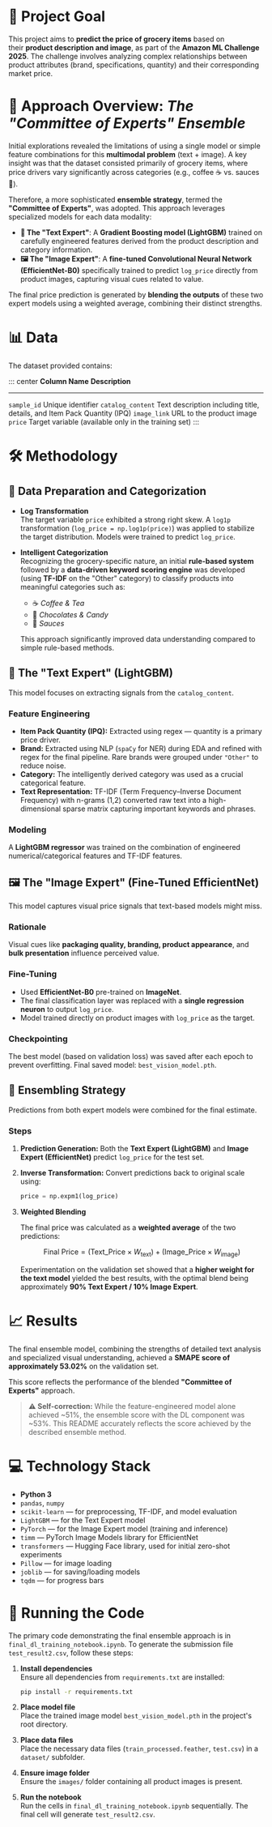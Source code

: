 # 🛒 Project Goal

This project aims to **predict the price of grocery items** based on  
their **product description and image**, as part of the **Amazon ML Challenge 2025**. The challenge involves analyzing complex relationships between product attributes (brand, specifications, quantity) and their corresponding market price.

# 🧠 Approach Overview: *The "Committee of Experts" Ensemble*

Initial explorations revealed the limitations of using a single model or simple feature combinations for this **multimodal problem** (text + image). A key insight was that the dataset consisted primarily of grocery items, where price drivers vary significantly across categories (e.g., coffee ☕ vs. sauces 🥫).

Therefore, a more sophisticated **ensemble strategy**, termed the **"Committee of Experts"**, was adopted. This approach leverages specialized models for each data modality:

- **📄 The "Text Expert"**: A **Gradient Boosting model (LightGBM)** trained on carefully engineered features derived from the product description and category information.
- **🖼️ The "Image Expert"**: A **fine-tuned Convolutional Neural Network (EfficientNet-B0)** specifically trained to predict `log_price` directly from product images, capturing visual cues related to value.

The final price prediction is generated by **blending the outputs** of these two expert models using a weighted average, combining their distinct strengths.

# 📊 Data

The dataset provided contains:

::: center
  **Column Name**     **Description**
  ------------------- -------------------------------------------------------------------------
  `sample_id`         Unique identifier
  `catalog_content`   Text description including title, details, and Item Pack Quantity (IPQ)
  `image_link`        URL to the product image
  `price`             Target variable (available only in the training set)
:::

# 🛠️ Methodology

## 🔹 Data Preparation and Categorization

- **Log Transformation**  
  The target variable `price` exhibited a strong right skew. A `log1p` transformation (`log_price = np.log1p(price)`) was applied to stabilize the target distribution. Models were trained to predict `log_price`.

- **Intelligent Categorization**  
  Recognizing the grocery-specific nature, an initial **rule-based system** followed by a **data-driven keyword scoring engine** was developed (using **TF-IDF** on the "Other" category) to classify products into meaningful categories such as:

  - ☕ *Coffee & Tea*
  - 🍫 *Chocolates & Candy*
  - 🥫 *Sauces*

  This approach significantly improved data understanding compared to simple rule-based methods.

## 📝 The "Text Expert" (LightGBM)

This model focuses on extracting signals from the `catalog_content`.

### Feature Engineering

- **Item Pack Quantity (IPQ):** Extracted using regex — quantity is a primary price driver.
- **Brand:** Extracted using NLP (`spaCy` for NER) during EDA and refined with regex for the final pipeline. Rare brands were grouped under `"Other"` to reduce noise.
- **Category:** The intelligently derived category was used as a crucial categorical feature.
- **Text Representation:** TF-IDF (Term Frequency–Inverse Document Frequency) with n-grams (1,2) converted raw text into a high-dimensional sparse matrix capturing important keywords and phrases.

### Modeling

A **LightGBM regressor** was trained on the combination of engineered numerical/categorical features and TF-IDF features.

## 🖼️ The "Image Expert" (Fine-Tuned EfficientNet)

This model captures visual price signals that text-based models might miss.

### Rationale

Visual cues like **packaging quality, branding, product appearance**, and **bulk presentation** influence perceived value.

### Fine-Tuning

- Used **EfficientNet-B0** pre-trained on **ImageNet**.
- The final classification layer was replaced with a **single regression neuron** to output `log_price`.
- Model trained directly on product images with `log_price` as the target.

### Checkpointing

The best model (based on validation loss) was saved after each epoch to prevent overfitting. Final saved model: `best_vision_model.pth`.

## 🤝 Ensembling Strategy

Predictions from both expert models were combined for the final estimate.

### Steps

1. **Prediction Generation:** Both the **Text Expert (LightGBM)** and **Image Expert (EfficientNet)** predict `log_price` for the test set.
2. **Inverse Transformation:** Convert predictions back to original scale using:

    ```python
    price = np.expm1(log_price)
    ```

3. **Weighted Blending**  

   The final price was calculated as a **weighted average** of the two predictions:

   $$
   \text{Final Price} = (\text{Text\_Price} \times W_{\text{text}}) + (\text{Image\_Price} \times W_{\text{image}})
   $$

   Experimentation on the validation set showed that a **higher weight for the text model** yielded the best results, with the optimal blend being approximately **90% Text Expert / 10% Image Expert**.

# 📈 Results

The final ensemble model, combining the strengths of detailed text analysis and specialized visual understanding, achieved a **SMAPE score of approximately 53.02%** on the validation set.

This score reflects the performance of the blended **"Committee of Experts"** approach.

> **⚠️ Self-correction:** While the feature-engineered model alone achieved ~51%, the ensemble score with the DL component was ~53%. This README accurately reflects the score achieved by the described ensemble method.

# 💻 Technology Stack

- **Python 3**
- `pandas`, `numpy`
- `scikit-learn` — for preprocessing, TF-IDF, and model evaluation
- `LightGBM` — for the Text Expert model
- `PyTorch` — for the Image Expert model (training and inference)
- `timm` — PyTorch Image Models library for EfficientNet
- `transformers` — Hugging Face library, used for initial zero-shot experiments
- `Pillow` — for image loading
- `joblib` — for saving/loading models
- `tqdm` — for progress bars

# 🏃 Running the Code

The primary code demonstrating the final ensemble approach is in `final_dl_training_notebook.ipynb`. To generate the submission file `test_result2.csv`, follow these steps:

1. **Install dependencies**  
   Ensure all dependencies from `requirements.txt` are installed:

    ```bash
    pip install -r requirements.txt
    ```

2. **Place model file**  
   Place the trained image model `best_vision_model.pth` in the project's root directory.

3. **Place data files**  
   Place the necessary data files (`train_processed.feather`, `test.csv`) in a `dataset/` subfolder.

4. **Ensure image folder**  
   Ensure the `images/` folder containing all product images is present.

5. **Run the notebook**  
   Run the cells in `final_dl_training_notebook.ipynb` sequentially. The final cell will generate `test_result2.csv`.
